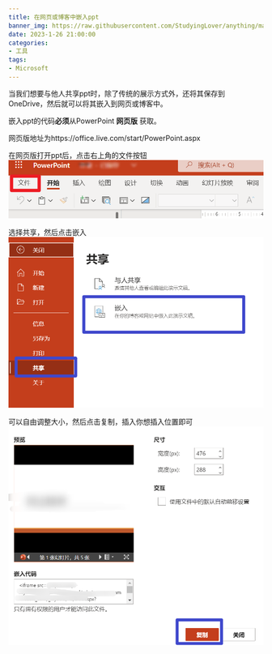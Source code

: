 ```yaml
---
title: 在网页或博客中嵌入ppt
banner_img: https://raw.githubusercontent.com/StudyingLover/anything/main/746857def55b5281fd828a05897bf15.png
date: 2023-1-26 21:00:00
categories:
- 工具
tags:
- Microsoft
---
```

当我们想要与他人共享ppt时，除了传统的展示方式外，还将其保存到 OneDrive，然后就可以将其嵌入到网页或博客中。

嵌入ppt的代码**必须**从PowerPoint **网页版** 获取。

网页版地址为https://office.live.com/start/PowerPoint.aspx

在网页版打开ppt后，点击右上角的文件按钮
![](https://raw.githubusercontent.com/StudyingLover/anything/main/20230126203458.png)

选择共享，然后点击嵌入
![](https://raw.githubusercontent.com/StudyingLover/anything/main/20230126203758.png)

可以自由调整大小，然后点击复制，插入你想插入位置即可
![](https://raw.githubusercontent.com/StudyingLover/anything/main/20230126203942.png)